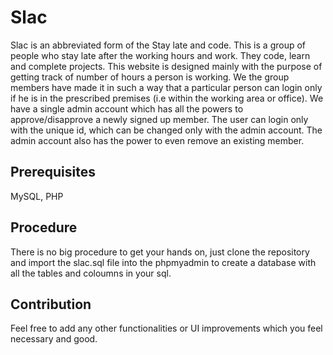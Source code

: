 # Slac
Slac is an abbreviated form of the Stay late and code. This is a group of people who stay late after the working hours and work. They code, learn and complete projects. This website is designed mainly with the purpose of getting track of number of hours a person is working. We the group members have made it in such a way that a particular person can login only if he is in the prescribed premises (i.e within the working area or office). We have a single admin account which has all the powers to approve/disapprove a newly signed up member. The user can login only with the unique id, which can be changed only with the admin account. The admin account also has the power to even remove an existing member.

## Prerequisites
MySQL, PHP

## Procedure
There is no big procedure to get your hands on, just clone the repository and import the slac.sql file into the phpmyadmin to create a database with all the tables and coloumns in your sql.

## Contribution
Feel free to add any other functionalities or UI improvements which you feel necessary and good.